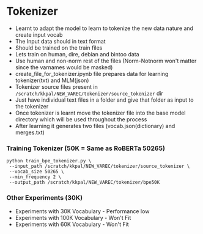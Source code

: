 
# Tokenizer

* Learnt to adapt the model to learn to tokenize the new data nature and create input vocab
* The Input data should in text format
* Should be trained on the train files
* Lets train on human, dire, debian and bintoo data
* Use human and non-norm rest of the files (Norm-Notnorm won't matter since the varnames would be masked)
* create_file_for_tokenizer.ipynb file prepares data for learning tokenizer(txt) and MLM(json)
* Tokenizer source files present in `/scratch/kkpal/NEW_VAREC/tokenizer/source_tokenizer` dir
* Just have individual text files in a folder and give that folder as input to the tokenizer
* Once tokenizer is learnt move the tokenizer file into the base model directory which will be used throughout the process
* After learning it generates two files (vocab.json(dictionary) and merges.txt)

### Training Tokenizer (50K = Same as RoBERTa 50265)

```
python train_bpe_tokenizer.py \
 --input_path /scratch/kkpal/NEW_VAREC/tokenizer/source_tokenizer \
 --vocab_size 50265 \
 --min_frequency 2 \
 --output_path /scratch/kkpal/NEW_VAREC/tokenizer/bpe50K 
```

### Other Experiments (30K)
* Experiments with 30K Vocabulary - Performance low
* Experiments with 100K Vocabulary - Won't Fit
* Experiments with 60K Vocabulary - Won't Fit
